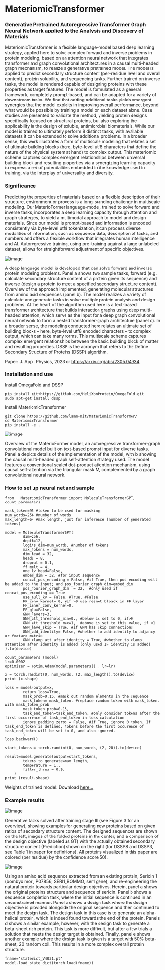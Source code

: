 # MateriomicTransformer

### Generative Pretrained Autoregressive Transformer Graph Neural Network applied to the Analysis and Discovery of Materials

MateriomicTransformer is a flexible language-model based deep learning strategy, applied here to solve complex forward and inverse problems in protein modeling, based on an attention neural network that integrates transformer and graph convolutional architectures in a causal multi-headed graph mechanism, to realize a generative pretrained model. The model is applied to predict secondary structure content (per-residue level and overall content), protein solubility, and sequencing tasks. Further trained on inverse tasks, the model is rendered capable of designing proteins with these properties as target features. The model is formulated as a general framework, completely prompt-based, and can be adapted for a variety of downstream tasks. We find that adding additional tasks yields emergent synergies that the model exploits in improving overall performance, beyond what would be possible by training a model on each dataset alone. Case studies are presented to validate the method, yielding protein designs specifically focused on structural proteins, but also exploring the applicability in the design of soluble, antimicrobial biomaterials. While our model is trained to ultimately perform 8 distinct tasks, with available datasets it can be extended to solve additional problems. In a broader sense, this work illustrates a form of multiscale modeling that relates a set of ultimate building blocks (here, byte-level utf8 characters that define the nature of the physical system at hand) to complex output. This materiomic scheme captures complex emergent relationships between universal building block and resulting properties via a synergizing learning capacity to express a set of potentialities embedded in the knowledge used in training, via the interplay of universality and diversity.

### Significance
Predicting the properties of materials based on a flexible description of their structure, environment or process is a long-standing challenge in multiscale modeling. Our MaterioFormer language-model, trained to solve forward and inverse tasks, incorporates a deep learning capacity through attention and graph strategies, to yield a multimodal approach to model and design materials. Since our model is prompt-based and information is encoded consistently via byte-level utf8 tokenization, it can process diverse modalities of information, such as sequence data, description of tasks, and numbers and offers a flexible workflow that integrates human intelligence and AI. Autoregressive training, using pre-training against a large unlabeled dataset, allows for straightforward  adjustment of specific objectives. 

![image](https://github.com/lamm-mit/MateriomicTransformer/assets/101393859/3f40c42f-10e0-496f-b565-773aabc3c4b1)

A deep language model is developed that can solve forward and inverse protein modeling problems. Panel a shows two sample tasks, forward (e.g. calculate secondary structure content of a protein given its sequence) and inverse (design a protein to meet a specified secondary structure content). Overview of the approach implemented, generating molecular structures from amino acid sequences (panel b). The model realizes a variety of calculate and generate tasks to solve multiple protein analysis and design problems. At the heart of the algorithm used here is a text-based transformer architecture that builds interaction graphs using deep multi-headed attention, which serve as the input for a deep graph convolutional neural network to form a nested transformer-graph architecture (panel c). In a broader sense, the modeling conducted here relates an ultimate set of building blocks – here, byte-level utf8 encoded characters – to complex output, which can take many forms. This multiscale scheme captures complex emergent relationships between the basic building block of matter and resulting properties. DSSP is the acronym that refers to the Define Secondary Structure of Proteins (DSSP) algorithm.  

Paper: J. Appl. Physics, 2023 or https://arxiv.org/abs/2305.04934 

### Installation and use

Install OmegaFold and DSSP

```
pip install git+https://github.com/HeliXonProtein/OmegaFold.git
sudo apt-get install dssp
```
Install MateriomicTransformer
```
git clone https://github.com/lamm-mit/MateriomicTransformer/
cd MateriomicTransformer
pip install -e .
```
![image](https://github.com/lamm-mit/MateriomicTransformer/assets/101393859/c8f3afe6-4c33-47fe-b279-cb80d6dc9cbb)

Overview of the MaterioFormer model, an autoregressive transformer-graph convolutional model built on text-based prompt input for diverse tasks. Panel a depicts details of the implementation of the model, with b showing the causal multi-headed graph self-attention strategy used. The model features a conventional scaled dot-product attention mechanism, using causal self-attention via the triangular mask M, complemented by a graph convolutional neural network. 

### How to set up neural net and sample

```
from   MateriomicTransformer import MoleculeTransformerGPT, count_parameters

mask_token=95 #token to be used for masking 
num_words=256 #number of words
max_length=64 #max length, just for inference (number of generated tokens)

model = MoleculeTransformerGPT(
        dim=256,
        depth=12,
        logits_dim=num_words, #number of tokens 
        max_tokens = num_words,
        dim_head = 32,
        heads = 8,
        dropout = 0.1,
        ff_mult = 4,
        one_kv_head=False,
        embed_dim = 32, #for input sequence
        concat_pos_encoding = False, #if True, then pos encoding will be added to the input; and pos_fourier_graph_dim=embed_dim
        pos_fourier_graph_dim  = 32,  #only used if concat_pos_encoding == True
        use_null_kv = False, #True, #False,
        FF_conv_kernel= 0, #if >0 use resnet bloack in FF layer 
        FF_inner_conv_kernel=0,
        FF_glu=False,
        GNN_layers=3,
        GNN_att_threshold_min=0., #below is set to 0, if>0
        GNN_att_threshold_max=1,  #above is set to this value, if <1
        GNN_have_skip = True, #if GNN has skip connections
        GNN_add_identity= False, #whether to add identity to adjancy or feature matrix
        GNN_clamp_att_after_identity = True, #whether to clamp attention after identity is added (only used IF identity is added)    
).to(device)

count_parameters (model)
lr=0.0002
optimizer = optim.Adam(model.parameters() , lr=lr)

x = torch.randint(0, num_words, (2, max_length)).to(device)
print (x.shape)

loss = model(output=x, 
        return_loss=True, 
        mask_prob=0.15, #mask out random elements in the sequence 
        mask_token= mask_token, #replace random token with mask_token, with mask_token_prob
        mask_token_prob=0.15,
        task_end_token=task_end_token, #only consider tokens after the first occurrence of task_end_token in loss calculation
        ignore_padding_zeros = False, #if True, ignore 0 token. If task_end_token is defined, tokens before the first occurence of task_end_token will be set to 0, and also ignored.
        )
loss.backward()

start_tokens = torch.randint(0, num_words, (2, 20)).to(device)

result=model.generate(output=start_tokens,
        tokens_to_generate=max_length,
        temperature = 1.,
        filter_thres = 0.9,
    )
print (result.shape)
```

Weights of trained model: Download [here...](https://www.dropbox.com/scl/fi/timpki8r2pvgoc4rw1nl7/statedict_V4031.pt?rlkey=ixndtsc6mndcw9rakd38ge771&dl=0)

### Example results

![image](https://github.com/lamm-mit/MateriomicTransformer/assets/101393859/ff41971a-71ab-47cd-8afb-c2cea6fbcb46)

Generative tasks solved after training stage III (see Figure 3 for an overview), showing examples for generating new proteins based on given ratios of secondary structure content. The designed sequences are shown on the left, images of the folded proteins in the center, and a comparison of the design objective (labeled as GT) with the actually obtained secondary structure content (Prediction) shown on the right (for DSSP8 and DSSP3, see Table 1 in paper for definitions). All proteins visualized in this paper are colored (per residue) by the confidence score 50). 

![image](https://github.com/lamm-mit/MateriomicTransformer/assets/101393859/e0d451a3-2400-4432-99d8-56177f7937e6)

Using an amino acid sequence extracted from an existing protein, Sericin 1 (bombyx mori, P07856, SERI1_BOMMO, ser1 gene), and re-engineering the natural protein towards particular design objectives. Herein, panel a shows the original proteins structure and sequence of sericin. Panel b shows a sequence completion task, where the initial sequence is continued in an unconstrained manner. Panel c shows a design task where the design objective is provided alongside the original sequence and then continued to meet the design task. The design task in this case is to generate an alpha-helical protein, which is indeed found towards the end of the protein.  Panels d shows a similar example, however, with the design task to generate a beta-sheet rich protein. This task is more difficult, but after a few trials a solution that meets the design target is obtained. Finally, panel e shows another example where the design task is given is a target with 50% beta-sheet, 20 random coil. This results in a more complex overall protein structure.

```
fname='statedict_V4031.pt'
model.load_state_dict(torch.load(fname))
```
